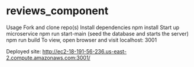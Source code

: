 # reviews_component

Usage
Fork and clone repo(s)
Install dependencies
  npm install
Start up microservice
   npm run start-main (seed the database and starts the server)
   npm run build
To view, open browser and visit localhost: 3001

Deployed site: http://ec2-18-191-56-236.us-east-2.compute.amazonaws.com:3001/
